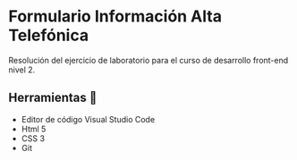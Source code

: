 # Formulario Información Alta Telefónica

Resolución del ejercicio de laboratorio para el curso de desarrollo front-end nivel 2.

## Herramientas 🔧

* Editor de código Visual Studio Code
* Html 5
* CSS 3
* Git
